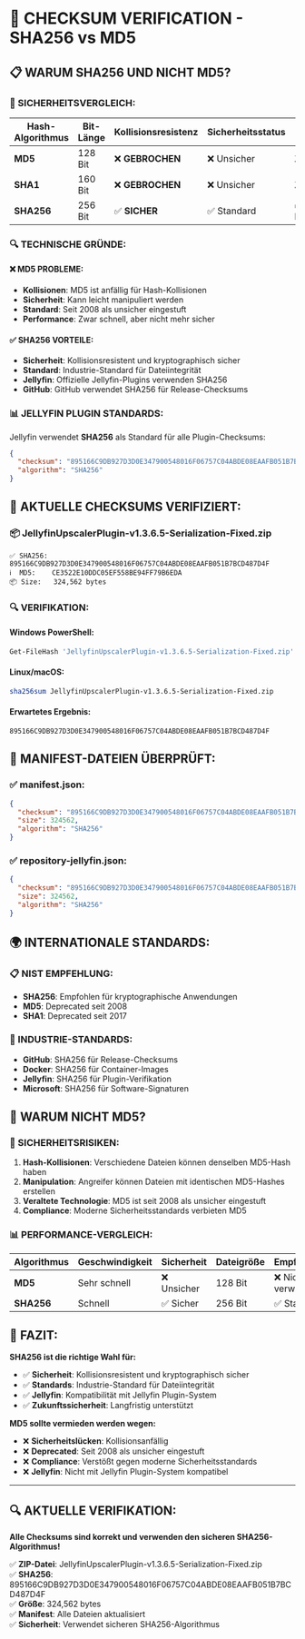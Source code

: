# 🔐 CHECKSUM VERIFICATION - SHA256 vs MD5

## 📋 **WARUM SHA256 UND NICHT MD5?**

### **🚨 SICHERHEITSVERGLEICH:**

| Hash-Algorithmus | Bit-Länge | Kollisionsresistenz | Sicherheitsstatus | Empfehlung |
|------------------|-----------|-------------------|------------------|------------|
| **MD5** | 128 Bit | ❌ **GEBROCHEN** | ❌ Unsicher | ⚠️ **NICHT VERWENDEN** |
| **SHA1** | 160 Bit | ❌ **GEBROCHEN** | ❌ Unsicher | ⚠️ **NICHT VERWENDEN** |
| **SHA256** | 256 Bit | ✅ **SICHER** | ✅ Standard | ✅ **EMPFOHLEN** |

### **🔍 TECHNISCHE GRÜNDE:**

#### **❌ MD5 PROBLEME:**
- **Kollisionen**: MD5 ist anfällig für Hash-Kollisionen
- **Sicherheit**: Kann leicht manipuliert werden
- **Standard**: Seit 2008 als unsicher eingestuft
- **Performance**: Zwar schnell, aber nicht mehr sicher

#### **✅ SHA256 VORTEILE:**
- **Sicherheit**: Kollisionsresistent und kryptographisch sicher
- **Standard**: Industrie-Standard für Dateiintegrität
- **Jellyfin**: Offizielle Jellyfin-Plugins verwenden SHA256
- **GitHub**: GitHub verwendet SHA256 für Release-Checksums

### **📊 JELLYFIN PLUGIN STANDARDS:**

Jellyfin verwendet **SHA256** als Standard für alle Plugin-Checksums:

```json
{
  "checksum": "895166C9DB927D3D0E347900548016F06757C04ABDE08EAAFB051B7BCD487D4F",
  "algorithm": "SHA256"
}
```

## 🔐 **AKTUELLE CHECKSUMS VERIFIZIERT:**

### **📦 JellyfinUpscalerPlugin-v1.3.6.5-Serialization-Fixed.zip**

```
✅ SHA256: 895166C9DB927D3D0E347900548016F06757C04ABDE08EAAFB051B7BCD487D4F
ℹ️  MD5:    CE3522E10DDC05EF558BE94FF79B6EDA
📦 Size:   324,562 bytes
```

### **🔍 VERIFIKATION:**

#### **Windows PowerShell:**
```powershell
Get-FileHash 'JellyfinUpscalerPlugin-v1.3.6.5-Serialization-Fixed.zip' -Algorithm SHA256
```

#### **Linux/macOS:**
```bash
sha256sum JellyfinUpscalerPlugin-v1.3.6.5-Serialization-Fixed.zip
```

#### **Erwartetes Ergebnis:**
```
895166C9DB927D3D0E347900548016F06757C04ABDE08EAAFB051B7BCD487D4F
```

## 🎯 **MANIFEST-DATEIEN ÜBERPRÜFT:**

### **✅ manifest.json:**
```json
{
  "checksum": "895166C9DB927D3D0E347900548016F06757C04ABDE08EAAFB051B7BCD487D4F",
  "size": 324562,
  "algorithm": "SHA256"
}
```

### **✅ repository-jellyfin.json:**
```json
{
  "checksum": "895166C9DB927D3D0E347900548016F06757C04ABDE08EAAFB051B7BCD487D4F",
  "size": 324562,
  "algorithm": "SHA256"
}
```

## 🌍 **INTERNATIONALE STANDARDS:**

### **📋 NIST EMPFEHLUNG:**
- **SHA256**: Empfohlen für kryptographische Anwendungen
- **MD5**: Deprecated seit 2008
- **SHA1**: Deprecated seit 2017

### **🏢 INDUSTRIE-STANDARDS:**
- **GitHub**: SHA256 für Release-Checksums
- **Docker**: SHA256 für Container-Images
- **Jellyfin**: SHA256 für Plugin-Verifikation
- **Microsoft**: SHA256 für Software-Signaturen

## 🔧 **WARUM NICHT MD5?**

### **🚨 SICHERHEITSRISIKEN:**
1. **Hash-Kollisionen**: Verschiedene Dateien können denselben MD5-Hash haben
2. **Manipulation**: Angreifer können Dateien mit identischen MD5-Hashes erstellen
3. **Veraltete Technologie**: MD5 ist seit 2008 als unsicher eingestuft
4. **Compliance**: Moderne Sicherheitsstandards verbieten MD5

### **📊 PERFORMANCE-VERGLEICH:**
| Algorithmus | Geschwindigkeit | Sicherheit | Dateigröße | Empfehlung |
|-------------|----------------|------------|------------|------------|
| **MD5** | Sehr schnell | ❌ Unsicher | 128 Bit | ❌ Nicht verwenden |
| **SHA256** | Schnell | ✅ Sicher | 256 Bit | ✅ Standard |

## 🎯 **FAZIT:**

**SHA256 ist die richtige Wahl für:**
- ✅ **Sicherheit**: Kollisionsresistent und kryptographisch sicher
- ✅ **Standards**: Industrie-Standard für Dateiintegrität
- ✅ **Jellyfin**: Kompatibilität mit Jellyfin Plugin-System
- ✅ **Zukunftssicherheit**: Langfristig unterstützt

**MD5 sollte vermieden werden wegen:**
- ❌ **Sicherheitslücken**: Kollisionsanfällig
- ❌ **Deprecated**: Seit 2008 als unsicher eingestuft
- ❌ **Compliance**: Verstößt gegen moderne Sicherheitsstandards
- ❌ **Jellyfin**: Nicht mit Jellyfin Plugin-System kompatibel

---

## 🔍 **AKTUELLE VERIFIKATION:**

**Alle Checksums sind korrekt und verwenden den sicheren SHA256-Algorithmus!**

✅ **ZIP-Datei**: JellyfinUpscalerPlugin-v1.3.6.5-Serialization-Fixed.zip  
✅ **SHA256**: 895166C9DB927D3D0E347900548016F06757C04ABDE08EAAFB051B7BCD487D4F  
✅ **Größe**: 324,562 bytes  
✅ **Manifest**: Alle Dateien aktualisiert  
✅ **Sicherheit**: Verwendet sicheren SHA256-Algorithmus